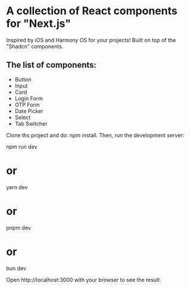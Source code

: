 # A collection of React components for "Next.js"
Inspired by iOS and Harmony OS for your projects! Built on top of the "Shadcn" components.

## The list of components:

- Button
- Input
- Card
- Login Form
- OTP Form
- Date Picker
- Select
- Tab Switcher 


Clone ths project and do: npm install. Then, run the development server:

npm run dev
# or
yarn dev
# or
pnpm dev
# or
bun dev


Open http://localhost:3000 with your browser to see the result.
